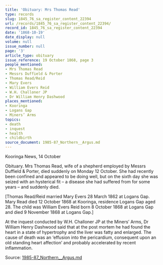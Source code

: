 ```yaml
---
title: 'Obituary: Mrs Thomas Read'
type: records
slug: 1845_76_sa_register_content_22394
url: /records/1845_76_sa_register_content_22394/
record_id: 1845_76_sa_register_content_22394
date: '1868-10-19'
date_display: null
volume: null
issue_number: null
page: '3'
article_type: obituary
issue_reference: 19 October 1868, page 3
people_mentioned:
- Mrs Thomas Read
- Messrs Duffield & Porter
- Thomas Read/Reid
- Mary Evers
- William Evers Reid
- W.H. Challoner JP
- Dr William Henry Dashwood
places_mentioned:
- Kooringa
- Logans Gap
- Miners’ Arms
topics:
- death
- inquest
- health
- childbirth
source_document: 1985-87_Northern__Argus.md
---
```


Kooringa News, 14 October

Obituary.  Mrs Thomas Read, wife of a shepherd employed by Messrs Duffield & Porter, died suddenly on Monday 12 October.  She had recently been confined and appeared to be doing well, but on the sixth day she was seized with an hysterical fit – a disease she had suffered from for some years – and suddenly died.

[Thomas Read/Reid married Mary Evers 28 March 1862 at Logans Gap.  Mary Read died 12 October 1868 at Kooringa, residence Logans Gap aged 28.  The child was William Evers Reid born 8 October 1868 at Logans Gap and died 9 November 1868 at Logans Gap.]

At the inquest conducted by W.H. Challoner JP at the Miners’ Arms, Dr William Henry Dashwood said that at the post mortem he had found the heart in a state of hypertrophy and the liver was fatty and enlarged.  The cause of death was an ‘effusion into the pericardium, consequent upon an old standing heart affection’ and probably accelerated by recent inflammation.

Source: [1985-87_Northern__Argus.md](/downloads/markdown/1985-87_Northern__Argus.md)
